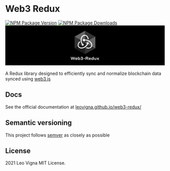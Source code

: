 # Web3 Redux

[![NPM Package Version][npm-image-version]][npm-url]
[![NPM Package Downloads][npm-image-downloads]][npm-url]
![web3-redux-1024x256.svg](./docs-static/web3-redux-1024x256.svg)

A Redux library designed to efficiently sync and normalize blockchain data synced using [web3.js](https://github.com/ChainSafe/web3.js)

## Docs

See the official documentation at [leovigna.github.io/web3-redux/][gh-page]

## Semantic versioning

This project follows [semver](https://semver.org/) as closely as possible

## License

2021 Leo Vigna
MIT License.

[repo]: https://github.com/leovigna/web3-redux
[gh-page]: https://leovigna.github.io/web3-redux/
[npm-image-version]: https://img.shields.io/npm/v/@leovigna/web3-redux.svg
[npm-image-downloads]: https://img.shields.io/npm/dm/@leovigna/web3-redux.svg
[npm-url]: https://npmjs.org/package/@leovigna/web3-redux
